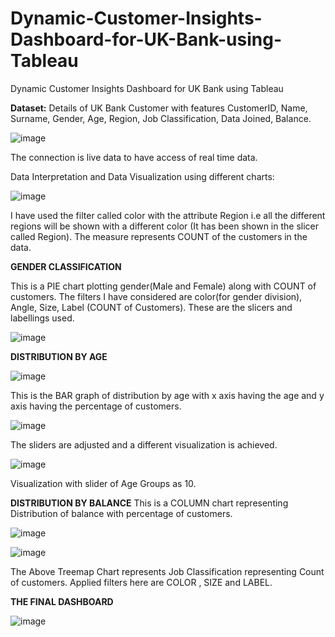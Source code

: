 # Dynamic-Customer-Insights-Dashboard-for-UK-Bank-using-Tableau
Dynamic Customer Insights Dashboard for UK Bank using Tableau

**Dataset:** 
Details of UK Bank Customer with features CustomerID, Name, Surname, Gender,
Age, Region, Job Classification, Data Joined, Balance.



![image](https://github.com/priyanka011011/Dynamic-Customer-Insights-Dashboard-for-UK-Bank-using-Tableau/assets/83969599/719eb0ff-0669-4f01-aac4-048ad97b85b1)





The connection is live data to have access of real time data. 

Data Interpretation and Data Visualization using different charts: 




![image](https://github.com/priyanka011011/Dynamic-Customer-Insights-Dashboard-for-UK-Bank-using-Tableau/assets/83969599/7dfe4efb-1770-437e-81dc-bc95e9a74c4b)




I have used the filter called color with the attribute Region i.e all the different regions will be shown with a different color (It has been shown in the slicer called Region).  The measure represents COUNT of the customers in the data. 

**GENDER CLASSIFICATION**

This is a PIE chart plotting gender(Male and Female) along with COUNT of customers. The filters I have considered are color(for gender division), Angle, Size, Label (COUNT of
Customers). These are the slicers and labellings used. 




![image](https://github.com/priyanka011011/Dynamic-Customer-Insights-Dashboard-for-UK-Bank-using-Tableau/assets/83969599/64d243b8-1a11-4db3-8cb4-eda243059f26)




**DISTRIBUTION BY AGE**

![image](https://github.com/priyanka011011/Dynamic-Customer-Insights-Dashboard-for-UK-Bank-using-Tableau/assets/83969599/934638e6-69ed-49d4-8f3e-a0b5b578fee8) 





This is the BAR graph of distribution by age with x axis having the age and y axis having the percentage of customers.  





![image](https://github.com/priyanka011011/Dynamic-Customer-Insights-Dashboard-for-UK-Bank-using-Tableau/assets/83969599/c9c3c11b-745f-42a3-b930-6bd01e338562)






The sliders are adjusted and a different visualization is achieved.  




![image](https://github.com/priyanka011011/Dynamic-Customer-Insights-Dashboard-for-UK-Bank-using-Tableau/assets/83969599/5303a956-128c-4dbd-9f66-d1d12ee6c48f)




Visualization with slider of Age Groups as 10.  


**DISTRIBUTION BY BALANCE** 
This is a COLUMN chart representing Distribution of balance with percentage of customers. 




![image](https://github.com/priyanka011011/Dynamic-Customer-Insights-Dashboard-for-UK-Bank-using-Tableau/assets/83969599/8c81a5fe-b626-4aeb-8564-fa75f0fb30fd)





![image](https://github.com/priyanka011011/Dynamic-Customer-Insights-Dashboard-for-UK-Bank-using-Tableau/assets/83969599/2bbf1762-cec6-41f3-b53e-f09ad4a54741)




The Above  Treemap Chart represents Job Classification representing Count of customers. Applied filters here are COLOR , SIZE and LABEL.  




**THE FINAL DASHBOARD**



![image](https://github.com/priyanka011011/Dynamic-Customer-Insights-Dashboard-for-UK-Bank-using-Tableau/assets/83969599/f9c5ef0c-b031-438b-9ee8-c3d9288463c4)

